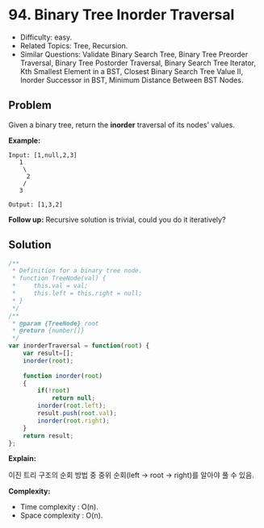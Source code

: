 # 94. Binary Tree Inorder Traversal

- Difficulty: easy.
- Related Topics: Tree, Recursion.
- Similar Questions: Validate Binary Search Tree, Binary Tree Preorder Traversal, Binary Tree Postorder Traversal, Binary Search Tree Iterator, Kth Smallest Element in a BST, Closest Binary Search Tree Value II, Inorder Successor in BST, Minimum Distance Between BST Nodes.

## Problem

Given a binary tree, return the **inorder** traversal of its nodes' values.

**Example:**

```
Input: [1,null,2,3]
   1
    \
     2
    /
   3

Output: [1,3,2]
```

**Follow up:** Recursive solution is trivial, could you do it iteratively?

## Solution

```javascript
/**
 * Definition for a binary tree node.
 * function TreeNode(val) {
 *     this.val = val;
 *     this.left = this.right = null;
 * }
 */
/**
 * @param {TreeNode} root
 * @return {number[]}
 */
var inorderTraversal = function(root) {
    var result=[];
    inorder(root);
    
    function inorder(root)
    {
        if(!root)
            return null;
        inorder(root.left);
        result.push(root.val);
        inorder(root.right);
    }
    return result;
};
```

**Explain:**

이진 트리 구조의 순회 방법 중 중위 순회(left -> root -> right)를 알아야 풀 수 있음.

**Complexity:**

* Time complexity : O(n).
* Space complexity : O(n).